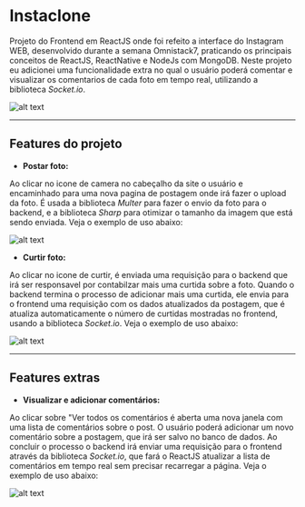 # Instaclone

Projeto do Frontend em ReactJS onde foi refeito a interface do Instagram WEB, desenvolvido durante a semana Omnistack7, praticando os principais conceitos de ReactJS, ReactNative e NodeJs com MongoDB. 
Neste projeto eu adicionei uma funcionalidade extra no qual o usuário poderá comentar e visualizar os comentarios de cada foto em tempo real, utilizando a biblioteca *Socket.io*.

![alt text](https://thumbs2.imgbox.com/ed/25/KYJQGBoT_t.png)

---
## Features do projeto
- **Postar foto:**

Ao clicar no icone de camera no cabeçalho da site o usuário e encaminhado para uma nova pagina de postagem onde irá fazer o upload da foto.
É usada a biblioteca *Multer* para fazer o envio da foto para o backend, e a biblioteca *Sharp* para otimizar o tamanho da imagem que está sendo enviada. Veja o exemplo de uso abaixo:

![alt text](https://s4.gifyu.com/images/post.gif)

- **Curtir foto:**

Ao clicar no icone de curtir, é enviada uma requisição para o backend que irá ser responsavel por contabilzar mais uma curtida sobre a foto.
Quando o backend termina o processo de adicionar mais uma curtida, ele envia para o frontend uma requisição com os dados atualizados da postagem, que é atualiza automaticamente o número de curtidas mostradas no frontend, usando  a biblioteca *Socket.io*. Veja o exemplo de uso abaixo:

![alt text](https://s4.gifyu.com/images/likee58c9b7eebad4489.gif)

  ---
## Features extras

- **Visualizar e adicionar comentários:**

Ao clicar sobre "Ver todos os comentários é aberta uma nova janela com uma lista de comentários sobre o post.
O usuário poderá adicionar um novo comentário sobre a postagem, que irá ser salvo no banco de dados. Ao concluir o processo o backend irá enviar uma requisição para o frontend através da biblioteca *Socket.io*, que fará o ReactJS atualizar a lista de comentários em tempo real sem precisar recarregar a página. Veja o exemplo de uso abaixo:

![alt text](https://s4.gifyu.com/images/comment214ab9272365390d.gif)
